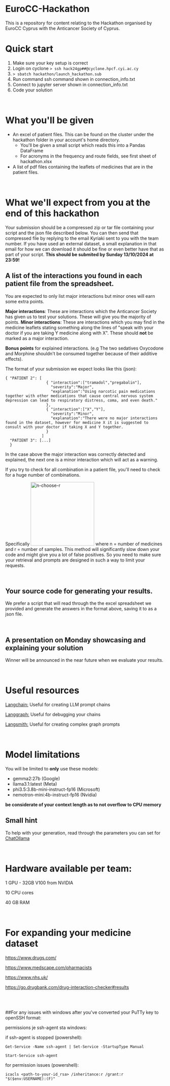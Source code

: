 # EuroCC-Hackathon
This is a repository for content relating to the Hackathon organised by EuroCC Cyprus with the Anticancer Society of Cyprus.

# Quick start
1. Make sure your key setup is correct
2. Login on cyclone `> ssh hack24gp##@cyclone.hpcf.cyi.ac.cy`
3. `> sbatch hackathon/launch_hackathon.sub`
4. Run command ssh command shown in connection_info.txt
5. Connect to jupyter server shown in connection_info.txt
6. Code your solution 

<br>


# What you'll be given
* An excel of patient files. This can be found on the cluster under the hackathon folder in your account's home directory.
  * You'll be given a small script which reads this into a Pandas DataFrame
  * For acronyms in the frequency and route fields, see first sheet of hackathon.xlsx
* A list of pdf files containing the leaflets of medicines that are in the patient files.
<br>

# What we'll expect from you at the end of this hackathon

  Your submission should be a compressed zip or tar file containing your script and the json file described below. You can then send that compressed file by replying to the email Kyriaki sent to you with the team number. If you have used an external dataset, a small explanation in that email for how we can download it should be fine or even better have that as part of your script.
  ****This should be submited by Sunday 13/10/2024 at 23:59!****
<br>

  
## A list of the interactions you found in each patient file from the spreadsheet. 

You are expected to only list major interactions but minor ones will earn some extra points.
   
  **Major interactions**: These are interactions which the Anticancer Society has given us to test your solutions. These will give you the majority of points.
  **Minor interactions**: These are interactions which you may find in the medicine leaflets stating something along the lines of "speak with your doctor if you are taking Y medicine along with X". These should **not** be marked as a major interaction.
  
  **Bonus points** for explained interactions. (e.g The two sedatives Oxycodone and Morphine shouldn't be consumed together because of their additive effects). 
  
  The format of your submission we expect looks like this (json):
     
  ```
  { "PATIENT 2": [
                    { "interaction":["tramadol","pregabalin"],
                      "severity":"Major",
                      "explanation":"Using narcotic pain medications together with other medications that cause central nervous system depression can lead to respiratory distress, coma, and even death."
                    },
                    { "interaction":["X","Y"],
                      "severity":"Minor",
                      "explanation":"There were no major interactions found in the dataset, however for medicine X it is suggested to consult with your doctor if taking X and Y together.
                    }
                  ]
    "PATIENT 3": [...]
    }
  ```
  
  In the case above the major interaction was correctly detected and explained, the next one is a minor interaction which will act as a warning.
  
  If you try to check for all combination in a patient file, you'll need to check for a huge number of combinations. 
  
  Specifically <img src="https://www.inchcalculator.com/wp-content/uploads/2020/12/combinations-formula.png" alt="n-choose-r" width="200"/> where n = number of medicines and r = number of samples. This method will significantly slow down your code and might give you a lot of false positives. So you need to make sure your retrieval and prompts are designed in such a way to limit your requests.
  
<br>


## Your source code for generating your results.
   
  We prefer a script that will read through the the excel spreadsheet we provided and generate the answers in the format above, saving it to as a json file.
  
<br>


## A presentation on Monday showcasing and explaining your solution

Winner will be announced in the near future when we evaluate your results.

<br>



# Useful resources

[Langchain:](https://python.langchain.com/v0.2/docs/introduction/) Useful for creating LLM prompt chains

[Langgraph:](https://langchain-ai.github.io/langgraph/tutorials/introduction/) Useful for debugging your chains

[Langsmith:](https://docs.smith.langchain.com/) Useful for creating complex graph prompts

<br>

# Model limitations
You will be limited to **only** use these models:
* gemma2:27b 	(Google)
* llama3.1:latest	(Meta)
* phi3.5:3.8b-mini-instruct-fp16	(Microsoft)
* nemotron-mini:4b-instruct-fp16	(Nvidia)
  
**be considerate of your context length as to not overflow to CPU memory**


## Small hint

To help with your generation, read through the parameters you can set for [ChatOllama](https://api.python.langchain.com/en/latest/chat_models/langchain_community.chat_models.ollama.ChatOllama.html)


<br>

# Hardware available per team:

1 GPU - 32GB V100 from NVIDIA

10 CPU cores

40 GB RAM

<br>

# For expanding your medicine dataset

https://www.drugs.com/

https://www.medscape.com/pharmacists

https://www.nhs.uk/ 

https://go.drugbank.com/drug-interaction-checker#results

<br>

<br>

##For any issues with windows after you've converted your PuTTy key to openSSH format:

permissions je ssh-agent sta windows:
 
if ssh-agent is stopped (powershell):

`Get-Service -Name ssh-agent | Set-Service -StartupType Manual`

`Start-Service ssh-agent`
 
for permission issues (powershell):

`icacls <path-to-your-id_rsa> /inheritance:r /grant:r "$($env:USERNAME):(F)"`
 

    
